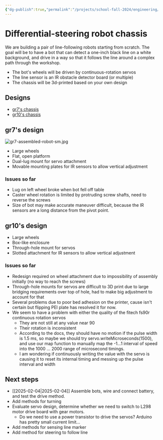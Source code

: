 ```yaml
---
{"dg-publish":true,"permalink":"/projects/school-fall-2024/engineering/engineering-projects/differential-steering-bot/"}
---
```



# Differential-steering robot chassis

We are building a pair of line-following robots starting from scratch. The goal will be to have a bot that can detect a one-inch black line on a white background, and drive in a way so that it follows the line around a complex path through the workshop.

- The bot's wheels will be driven by continuous-rotation servos
- The line sensor is an IR obstacle detector board (or multiple)
- The chassis will be 3d-printed based on your own design

## Designs

- [gr7's chassis](https://cad.onshape.com/documents/d9c6e6e8b980254d1cd213e0/w/5bf74cf46dc59c707ecd62c0/e/2fe41bc957e6303d07efb8ef)
- [gr10's chassis](https://cad.onshape.com/documents/30dc5867e25152986bf0a4b8/w/b12c80e52f3bda255da12ea5/e/56d1fe69c20e71e1dd45dcc0)

## gr7's design

![gr7-assembled-robot-sm.jpg](/img/user/projects/school-fall-2024/engineering/engineering-projects/_resources/gr7-assembled-robot-sm.jpg)

- Large wheels
- Flat, open platform
- Dual-lug mount for servo attachment
- Movable mounting plates for IR sensors to allow vertical adjustment

### Issues so far

- Lug on left wheel broke when bot fell off table
- Caster wheel rotation is limited by protruding screw shafts, need to reverse the screws
- Size of bot may make accurate maneuver difficult, because the IR sensors are a long distance from the pivot point.

## gr10's design

- Large wheels
- Box-like enclosure
- Through-hole mount for servos
- Slotted attachment for IR sensors to allow vertical adjustment

### Issues so far

- Redesign required on wheel attachment due to impossibility of assembly initially (no way to reach the screws)
- Through-hole mounts for servos are difficult to 3D print due to large bridging requirements over top of hole, had to make big adjustment to account for that
- Several problems due to poor bed adhesion on the printer, cause isn't certain but flipping PEI plate has resolved it for now.
- We seem to have a problem with either the quality of the fitech fs90r continuous rotation servos
    - They are not still at any value near 90
    - Their rotation is inconsistent
    - According to the docs, they should have no motion if the pulse width is 1.5 ms, so maybe we should try servo.writeMicroseconds(1500), and use our map function to manually map the -1...1 interval of speed into the 1000 ... 2000 range of microsecond timings.
    - I am wondering if continuously writing the value with the servo is causing it to reset its internal timing and messing up the pulse interval and width

## Next steps

- [[2025-02-04\|2025-02-04]] Assemble bots, wire and connect battery, and test the drive method.
- Add methods for turning
- Evaluate servo design, determine whether we need to switch to L298 motor drive board with gear motors.
    - Do we need to use a power transistor to drive the servos? Arduino has pretty small current limit...
- Add methods for sensing line marker
- Add method for steering to follow line
